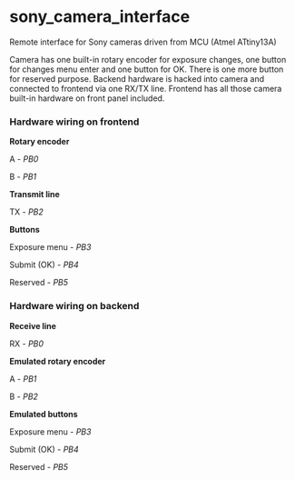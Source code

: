 # sony_camera_interface
Remote interface for Sony cameras driven from MCU (Atmel ATtiny13A)

Camera has one built-in rotary encoder for exposure changes, one button for changes menu enter and one button for OK. There is one more button for reserved purpose.
Backend hardware is hacked into camera and connected to frontend via one RX/TX line. Frontend has all those camera built-in hardware on front panel included. 

### Hardware wiring on frontend

**Rotary encoder**

A - *PB0*

B - *PB1*

**Transmit line**

TX - *PB2*

**Buttons**

Exposure menu - *PB3*

Submit (OK) - *PB4*

Reserved - *PB5*

### Hardware wiring on backend

**Receive line**

RX - *PB0*

**Emulated rotary encoder**

A - *PB1*

B - *PB2*

**Emulated buttons**

Exposure menu - *PB3*

Submit (OK) - *PB4*

Reserved - *PB5*
